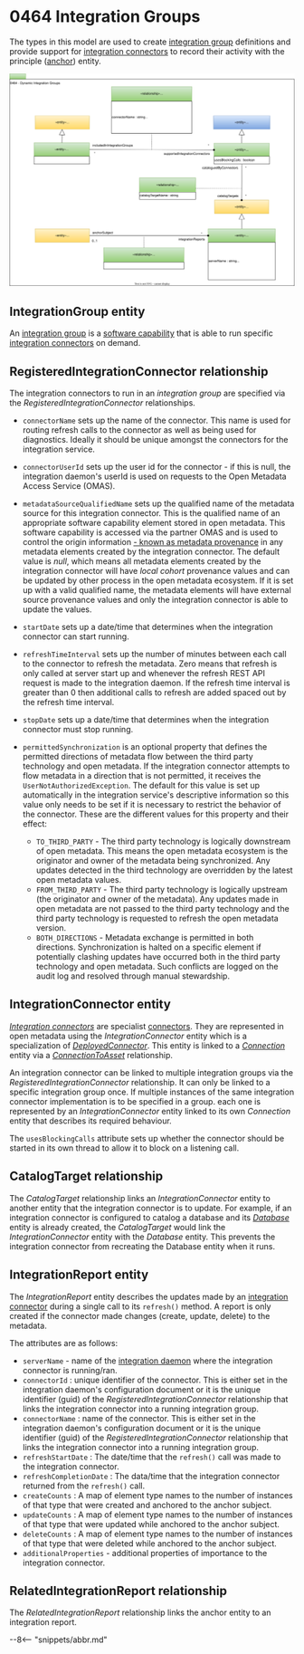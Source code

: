 <!-- SPDX-License-Identifier: CC-BY-4.0 -->
<!-- Copyright Contributors to the ODPi Egeria project. -->

# 0464 Integration Groups

The types in this model are used to create [integration group](/concepts/integration-group) definitions and provide support for [integration connectors](/concepts/integration-connector) to record their activity with the principle ([anchor](/concepts/anchor)) entity.

![UML](0464-Dynamic-Integration-Groups.svg)

## IntegrationGroup entity

An [integration group](/concepts/integration-group) is a [software capability](/types/0/0042-Software-Capabilities) that is able to run specific [integration connectors](/concepts/integration-connector) on demand.

## RegisteredIntegrationConnector relationship

The integration connectors to run in an *integration group* are specified via the *RegisteredIntegrationConnector* relationships.

- `connectorName` sets up the name of the connector. This name is used for routing refresh calls to the connector as well as being used for diagnostics. Ideally it should be unique amongst the connectors for the integration service.
- `connectorUserId` sets up the user id for the connector - if this is null, the integration daemon's userId is used on requests to the Open Metadata Access Service (OMAS).
- `metadataSourceQualifiedName` sets up the qualified name of the metadata source for this integration connector. This is the qualified name of an appropriate software capability element stored in open metadata. This software capability is accessed via the partner OMAS and is used to control the origin information [- known as metadata provenance](/features/metadata-provenance/overview) in any metadata elements created by the integration connector.  The default value is *null*, which means all metadata elements created by the integration connector will have *local cohort* provenance values and can be updated by other process in the open metadata ecosystem.  If it is set up with a valid qualified name, the metadata elements will have external source provenance values and only the integration connector is able to update the values.
- `startDate` sets up a date/time that determines when the integration connector can start running.
- `refreshTimeInterval` sets up the number of minutes between each call to the connector to refresh the metadata. Zero means that refresh is only called at server start up and whenever the refresh REST API request is made to the integration daemon. If the refresh time interval is greater than 0 then additional calls to refresh are added spaced out by the refresh time interval.
- `stopDate` sets up a date/time that determines when the integration connector must stop running.
- `permittedSynchronization` is an optional property that defines the permitted directions of metadata flow between the third party technology and open metadata. If the integration connector attempts to flow metadata in a direction that is not permitted, it receives the `UserNotAuthorizedException`. The default for this value is set up automatically in the integration service's descriptive information so this value only needs to be set if it is necessary to restrict the behavior of the connector. These are the different values for this property and their effect:
    
    - `TO_THIRD_PARTY` - The third party technology is logically downstream of open metadata. This means the open metadata ecosystem is the originator and owner of the metadata being synchronized. Any updates detected in the third technology are overridden by the latest open metadata values.
    - `FROM_THIRD_PARTY` - The third party technology is logically upstream (the originator and owner of the metadata). Any updates made in open metadata are not passed to the third party technology and the third party technology is requested to refresh the open metadata version.
    - `BOTH_DIRECTIONS` - Metadata exchange is permitted in both directions. Synchronization is halted on a specific element if potentially clashing updates have occurred both in the third party technology and open metadata. Such conflicts are logged on the audit log and resolved through manual stewardship.

## IntegrationConnector entity

*[Integration connectors](/concepts/integration-connector)* are specialist [connectors](/concepts/connector).  They are represented in open metadata using the *IntegrationConnector* entity which is a specialization of *[DeployedConnector](/types/2/0215-Software-Components)*.  This entity is linked to a *[Connection](/types/2/0201-Connectors-and-Connections)* entity via a *[ConnectionToAsset](/types/2/0205-Connection-Linkage)* relationship.

An integration connector can be linked to multiple integration groups via the *RegisteredIntegrationConnector* relationship.  It can only be linked to a specific integration group once.  If multiple instances of the same integration connector implementation is to be specified in a group. each one is represented by an *IntegrationConnector* entity linked to its own *Connection* entity that describes its required behaviour.

The `usesBlockingCalls` attribute sets up whether the connector should be started in its own thread to allow it to block on a listening call.

## CatalogTarget relationship

The *CatalogTarget* relationship links an *IntegrationConnector* entity to another entity that the integration connector is to update.  For example, if an integration connector is configured to catalog a database and its [*Database*](/types/2/0224-Databases) entity is already created, the *CatalogTarget* would link the *IntegrationConnector* entity with the *Database* entity.  This prevents the integration connector from recreating the Database entity when it runs.

## IntegrationReport entity

The *IntegrationReport* entity describes the updates made by an [integration connector](/concepts/integration-connector) during a single call to its `refresh()` method.  A report is only created if the connector made changes (create, update, delete) to the metadata.

The attributes are as follows:

* `serverName` - name of the [integration daemon](/concepts/integration-daemon) where the integration connector is running/ran.
* `connectorId` : unique identifier of the connector.  This is either set in the integration daemon's configuration document or it is the unique identifier (guid) of the *RegisteredIntegrationConnector* relationship that links the integration connector into a running integration group.
* `connectorName` : name of the connector.  This is either set in the integration daemon's configuration document or it is the unique identifier (guid) of the *RegisteredIntegrationConnector* relationship that links the integration connector into a running integration group.
* `refreshStartDate` : The date/time that the `refresh()` call was made to the integration connector.
* `refreshCompletionDate` : The data/time that the integration connector returned from the `refresh()` call.
* `createCounts` : A map of element type names to the number of instances of that type that were created and anchored to the anchor subject.
* `updateCounts` : A map of element type names to the number of instances of that type that were updated while anchored to the anchor subject.
* `deleteCounts` : A map of element type names to the number of instances of that type that were deleted while anchored to the anchor subject.
* `additionalProperties` - additional properties of importance to the integration connector.

## RelatedIntegrationReport relationship

The *RelatedIntegrationReport* relationship links the anchor entity to an integration report.


--8<-- "snippets/abbr.md"